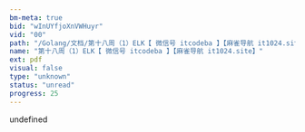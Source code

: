 ```yaml
---
bm-meta: true
bid: "wInUYfjoXnVWHuyr"
vid: "00"
path: "/Golang/文档/第十八周（1）ELK【 微信号 itcodeba 】【麻雀导航 it1024.site】.pdf"
name: "第十八周（1）ELK【 微信号 itcodeba 】【麻雀导航 it1024.site】"
ext: pdf
visual: false
type: "unknown"
status: "unread"
progress: 25
---
```

undefined